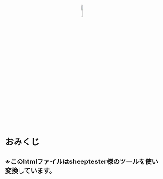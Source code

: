 <p align="center">
 <img src ="https://i.imgur.com/cdz9Vgi.png" width="10%" height="10%"/>
 <br>
 <b
  <p>
 </b>
</p>
<h1>おみくじ</h1>
<h2>※このhtmlファイルはsheeptester様のツールを使い変換しています。</h2>
